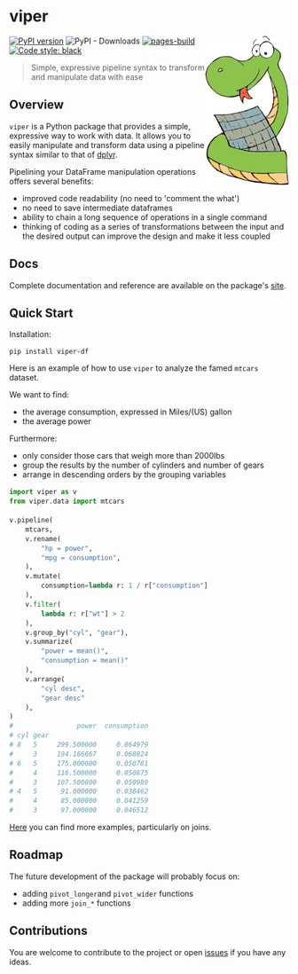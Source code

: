 # viper

<a href='https://aropele.github.io/viper/'><img src='docs/logo.png' align="right" width="150" /></a>

[![PyPI version](https://badge.fury.io/py/viper-df.svg)](https://pypi.org/project/viper-df/)
![PyPI - Downloads](https://img.shields.io/pypi/dm/viper-df)
[![pages-build](https://github.com/aropele/viper/actions/workflows/pages/pages-build-deployment/badge.svg?branch=gh-pages)](https://github.com/aropele/viper/actions/workflows/pages/pages-build-deployment)
[![Code style: black](https://img.shields.io/badge/code%20style-black-000000.svg)](https://github.com/psf/black)

> Simple, expressive pipeline syntax to transform and manipulate data with ease 

## Overview

`viper` is a Python package that provides a simple, expressive way to work with data. It allows you to easily manipulate and transform data using a pipeline syntax similar to that of [dplyr](https://dplyr.tidyverse.org/).
 
Pipelining your DataFrame manipulation operations offers several benefits:

- improved code readability (no need to 'comment the what')
- no need to save intermediate dataframes
- ability to chain a long sequence of operations in a single command
- thinking of coding as a series of transformations between the input and the desired output can improve the design and make it less coupled

## Docs
Complete documentation and reference are available on the package's [site](https://aropele.github.io/viper/).

## Quick Start

Installation:
``` shell
pip install viper-df
```

Here is an example of how to use `viper` to analyze the famed `mtcars` dataset.

We want to find:
- the average consumption, expressed in Miles/(US) gallon
- the average power

Furthermore:
- only consider those cars that weigh more than 2000lbs
- group the results by the number of cylinders and number of gears
- arrange in descending orders by the grouping variables


``` python
import viper as v
from viper.data import mtcars

v.pipeline(
    mtcars,
    v.rename(
        "hp = power",
        "mpg = consumption",
    ),
    v.mutate(
        consumption=lambda r: 1 / r["consumption"]
    ),
    v.filter(
        lambda r: r["wt"] > 2
    ),
    v.group_by("cyl", "gear"),
    v.summarize(
        "power = mean()",
        "consumption = mean()"
    ),
    v.arrange(
        "cyl desc",
        "gear desc"
    ),
)
#                power  consumption
# cyl gear
# 8   5     299.500000     0.064979
#     3     194.166667     0.068824
# 6   5     175.000000     0.050761
#     4     116.500000     0.050875
#     3     107.500000     0.050989
# 4   5      91.000000     0.038462
#     4      85.000000     0.041259
#     3      97.000000     0.046512
```

[Here](https://aropele.github.io/viper/usage/) you can find more examples, particularly on joins.

## Roadmap

The future development of the package will probably focus on:

- adding `pivot_longer`and `pivot_wider` functions
- adding more `join_*` functions

## Contributions

You are welcome to contribute to the project or open [issues](https://github.com/aropele/viper/issues) if you have any ideas.